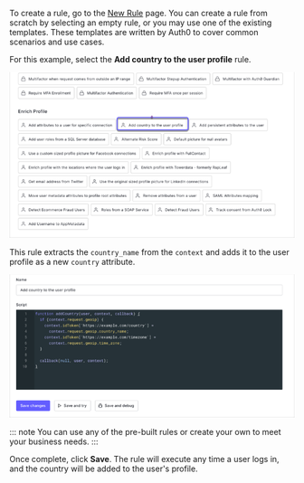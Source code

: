 To create a rule, go to the <a href="$manage_url/#/rules/new" target="_blank" rel="noreferrer">New Rule</a> page. You can create a rule from scratch by selecting an empty rule, or you may use one of the existing templates. These templates are written by Auth0 to cover common scenarios and use cases.

For this example, select the **Add country to the user profile** rule.

![Empty rule](/media/articles/rules/rule-choose-add-country-template.png)

This rule extracts the `country_name` from the `context` and adds it to the user profile as a new `country` attribute.

![Add country rule](/media/articles/rules/rule-create-add-country-country.png)

::: note
You can use any of the pre-built rules or create your own to meet your business needs.
:::

Once complete, click **Save**. The rule will execute any time a user logs in, and the country will be added to the user's profile.
